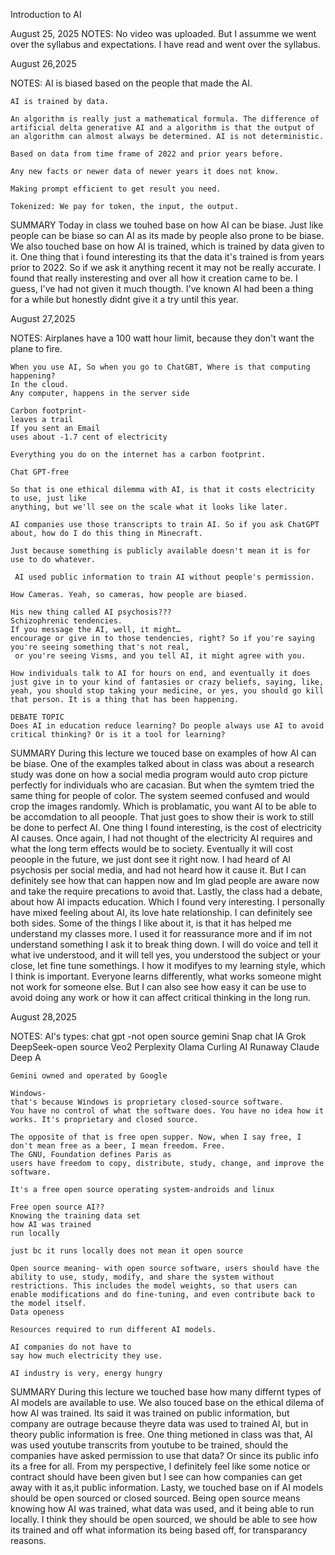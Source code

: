 Introduction to AI

August 25, 2025
NOTES:
    No video was uploaded. But I assumme we went over the syllabus and expectations. I have read and
    went over the syllabus.


August 26,2025

NOTES:
    AI is biased based on the people that made the AI.

    AI is trained by data.

    An algorithm is really just a mathematical formula. The difference of artificial delta generative AI and a algorithm is that the output of an algorithm can almost always be determined. AI is not deterministic.

    Based on data from time frame of 2022 and prior years before.

    Any new facts or newer data of newer years it does not know.

    Making prompt efficient to get result you need.

    Tokenized: We pay for token, the input, the output.

SUMMARY
    Today in class we touhed base on how AI can be biase. Just like people can be biase so can AI as its made by people
    also prone to be biase. We also touched base on how AI is trained, which is trained by data given to it. One thing 
    that i found interesting its that the data it's trained is from years prior to 2022. So if we ask it anything recent it may 
    not be really accurate. I found that really insteresting and over all how it creation came to be. I guess, I've had not given
    it much thougth. I've known AI had been a thing for a while but honestly didnt give it a try until this year. 

August 27,2025

NOTES:
    Airplanes have a 100 watt hour limit, because they don't want the plane to fire.

    When you use AI, So when you go to ChatGBT, Where is that computing happening?
    In the cloud.
    Any computer, happens in the server side

    Carbon footprint- 
    leaves a trail
    If you sent an Email
    uses about -1.7 cent of electricity 

    Everything you do on the internet has a carbon footprint.

    Chat GPT-free

    So that is one ethical dilemma with AI, is that it costs electricity to use, just like 
    anything, but we'll see on the scale what it looks like later.

    AI companies use those transcripts to train AI. So if you ask ChatGPT about, how do I do this thing in Minecraft.

    Just because something is publicly available doesn't mean it is for use to do whatever.

     AI used public information to train AI without people's permission.

    How Cameras. Yeah, so cameras, how people are biased.

    His new thing called AI psychosis???
    Schizophrenic tendencies.
    If you message the AI, well, it might…
    encourage or give in to those tendencies, right? So if you're saying you're seeing something that's not real,
     or you're seeing Visms, and you tell AI, it might agree with you.

    How individuals talk to AI for hours on end, and eventually it does just give in to your kind of fantasies or crazy beliefs, saying, like, yeah, you should stop taking your medicine, or yes, you should go kill that person. It is a thing that has been happening.

    DEBATE TOPIC
    Does AI in education reduce learning? Do people always use AI to avoid critical thinking? Or is it a tool for learning?

SUMMARY
    During this lecture we touced base on examples of how AI can be biase. One of the examples talked about in class was about a research
    study was done on how a social media program would auto crop picture perfectly for individuals who are cacasian. But when the symtem 
    tried the same thing for people of color. The system seemed confused and would crop the images randomly. Which is problamatic, you want AI to be able to be accomdation to all peoople. That just goes to show their is work to still be done to perfect AI. One thing I found interesting, is the cost of electricity AI causes. Once again, I had not thought of the electricity AI requires and what the long term effects would be to society. Eventually it will cost peoople in the future, we just dont see it right now. I had heard of AI psychosis per social media, and had not heard how it cause it. But I can definitely see how that can happen now and Im glad people
    are aware now and take the require precations to avoid that. Lastly, the class had a debate, about how AI impacts education. Which I found very interesting. I personally have mixed feeling about AI, its love hate relationship. I can definitely see both sides. Some of the things I like about it, is that it has helped me understand my classes more. I used it for reassurance more and if im not
    understand something I ask it to break thing down. I will do voice and tell it what ive understood, and it will tell yes, you understood the subject or your close, let fine tune somethings. I how it modifyes to my learning style, which I think is important. Everyone learns differently, what works someone might not work for someone else. But I can also see how easy it can be use to avoid doing any work or how it can affect critical thinking in the long run.

August 28,2025

NOTES:
        AI's types:
    chat gpt -not open source
    gemini
    Snap chat IA
    Grok
    DeepSeek-open source
    Veo2
    Perplexity
    Olama
    Curling AI
    Runaway
    Claude
    Deep A

    Gemini owned and operated by Google

    Windows-
    that's because Windows is proprietary closed-source software.
    You have no control of what the software does. You have no idea how it works. It's proprietary and closed source.

    The opposite of that is free open supper. Now, when I say free, I don't mean free as a beer, I mean freedom. Free.
    The GNU, Foundation defines Paris as
    users have freedom to copy, distribute, study, change, and improve the software.

    It's a free open source operating system-androids and linux

    Free open source AI??
    Knowing the training data set 
    how AI was trained
    run locally

    just bc it runs locally does not mean it open source

    Open source meaning- with open source software, users should have the ability to use, study, modify, and share the system without restrictions. This includes the model weights, so that users can enable modifications and do fine-tuning, and even contribute back to the model itself.
    Data openess

    Resources required to run different AI models.

    AI companies do not have to
    say how much electricity they use. 

    AI industry is very, energy hungry

SUMMARY
    During this lecture we touched base how many differnt types of AI models are available to use. We also touced base on the ethical 
    dilema of how AI was trained. Its said it was trained on public information, but company are outrage because theyre data was used
    to trained AI, but in theory public information is free. One thing metioned in class was that, AI was used youtube transcrits from 
    youtube to be trained, should the companies have asked permission to use that data? Or since its public info its a free for all.
    From my perspective, I definitely feel like some notice or contract should have been given but I see can how companies can get away with it as,it public information. Lasty, we touched base on if AI models should be open sourced or closed sourced. Being open source
    means knowing how AI was trained, what data was used, and it being able to run locally. I think they should be open sourced, we
    should be able to see how its trained and off what information its being based off, for transparancy reasons. 